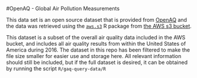 #OpenAQ - Global Air Pollution Measurements

This data set is an open source dataset that is provided from [OpenAQ](https://openaq.org/#/?_k=3519tj) and the data was retrieved using the [`aws.s3`](https://github.com/cloudyr/aws.s3) R package from [the AWS s3 bucket](https://openaq-fetches.s3.amazonaws.com/index.html). 

This dataset is a subset of the overall air quality data included in the AWS bucket, and includes all air quality results from within the United States of America during 2016. The dataset in this repo has been filtered to make the file size smaller for easier use and storage here. All relevant information should still be included, but if the full dataset is desired, it can be obtained by running the script `R/gaq-query-data/R`